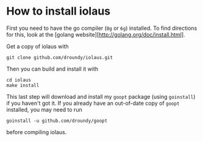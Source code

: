 # How to install iolaus

First you need to have the go compiler (`8g` or `6g`) installed.  To
find directions for this, look at the
[golang website][http://golang.org/doc/install.html].

Get a copy of iolaus with

    git clone github.com/droundy/iolaus.git

Then you can build and install it with

    cd iolaus
    make install

This last step will download and install my `goopt` package (using
`goinstall`) if you haven't got it.  If you already have an
out-of-date copy of `goopt` installed, you may need to run

    goinstall -u github.com/droundy/goopt

before compiling iolaus.
